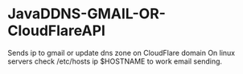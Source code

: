 # JavaDDNS-GMAIL-OR-CloudFlareAPI
Sends ip to gmail or update dns zone on CloudFlare domain
On linux servers check /etc/hosts ip $HOSTNAME to work email sending.
